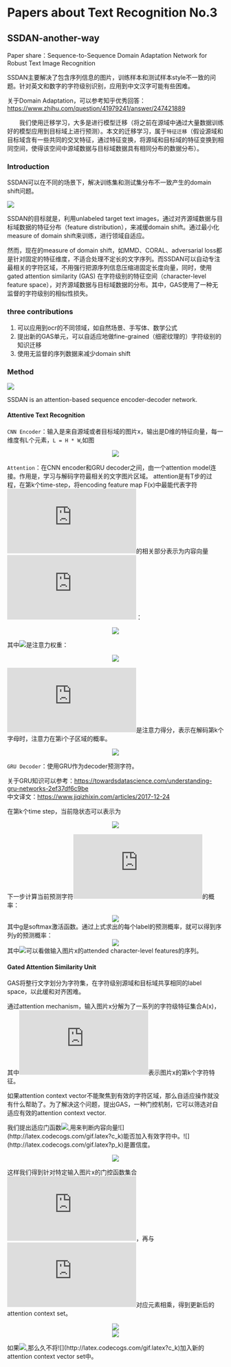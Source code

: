 # Papers about Text Recognition No.3
## SSDAN-another-way
Paper share：Sequence-to-Sequence Domain Adaptation Network for Robust Text Image Recognition

SSDAN主要解决了包含序列信息的图片，训练样本和测试样本style不一致的问题。针对英文和数字的字符级别识别，应用到中文汉字可能有些困难。

关于Domain Adaptation，可以参考知乎优秀回答：https://www.zhihu.com/question/41979241/answer/247421889

　　我们使用迁移学习，大多是进行模型迁移（将之前在源域中通过大量数据训练好的模型应用到目标域上进行预测）。本文的迁移学习，属于`特征迁移`（假设源域和目标域含有一些共同的交叉特征，通过特征变换，将源域和目标域的特征变换到相同空间，使得该空间中源域数据与目标域数据具有相同分布的数据分布）。

### Introduction

SSDAN可以在不同的场景下，解决训练集和测试集分布不一致产生的domain shift问题。

![](https://github.com/cassie1728/SSDAN-another-way/raw/master/ssdan1.jpg)

SSDAN的目标就是，利用unlabeled target text images，通过对齐源域数据与目标域数据的特征分布（feature distribution），来减缓domain shift。通过最小化measure of domain shift来训练，进行领域自适应。

然而，现在的measure of domain shift，如MMD、CORAL、adversarial loss都是针对固定的特征维度，不适合处理不定长的文字序列。而SSDAN可以自动专注最相关的字符区域，不用强行把源序列信息压缩进固定长度向量，同时，使用gated attention similarity (GAS) 在字符级别的特征空间（character-level feature space），对齐源域数据与目标域数据的分布。其中，GAS使用了一种无监督的字符级别的相似性损失。

### three contributions

1. 可以应用到ocr的不同领域，如自然场景、手写体、数学公式
2. 提出新的GAS单元，可以自适应地做fine-grained（细密纹理的）字符级别的知识迁移
3. 使用无监督的序列数据来减少domain shift

### Method

![](https://github.com/cassie1728/SSDAN-another-way/raw/master/ssdan2.jpg)

SSDAN is an attention-based sequence encoder-decoder network. 

#### Attentive Text Recognition

`CNN Encoder`：输入是来自源域或者目标域的图片x，输出是D维的特征向量，每一维度有L个元素，`L = H * W`,如图
<div align=center><img src="https://github.com/cassie1728/SSDAN-another-way/raw/master/ssdan3.jpg"/></div>

`Attention`：在CNN encoder和GRU decoder之间，由一个attention model连接。作用是，学习与解码字符最相关的文字图片区域。
attention是有T步的过程，在第k个time-step，将encoding feature map F(x)中最能代表字符![](http://latex.codecogs.com/gif.latex?y_k)的相关部分表示为内容向量![](http://latex.codecogs.com/gif.latex?c_k)：
<div align=center><img src="https://github.com/cassie1728/SSDAN-another-way/raw/master/ssdan4.jpg"/></div>

其中![](http://latex.codecogs.com/gif.latex?\alpha_k_,_i)是注意力权重：
<div align=center><img src="https://github.com/cassie1728/SSDAN-another-way/raw/master/ssdan5.jpg"/></div>

![](http://latex.codecogs.com/gif.latex?s_k_,_i)是注意力得分，表示在解码第k个字母时，注意力在第i个子区域的概率。
<div align=center><img src="https://github.com/cassie1728/SSDAN-another-way/raw/master/ssdan6.jpg"/></div>

`GRU Decoder`：使用GRU作为decoder预测字符。

关于GRU知识可以参考：https://towardsdatascience.com/understanding-gru-networks-2ef37df6c9be 
<br>
中文译文：https://www.jiqizhixin.com/articles/2017-12-24

在第k个time step，当前隐状态可以表示为
<div align=center><img src="https://github.com/cassie1728/SSDAN-another-way/raw/master/ssdan7.jpg"/></div>

下一步计算当前预测字符![](http://latex.codecogs.com/gif.latex?y_k)的概率：
<div align=center><img src="https://github.com/cassie1728/SSDAN-another-way/raw/master/ssdan8.jpg"/></div>
其中g是softmax激活函数。通过上式求出的每个label的预测概率，就可以得到序列y的预测概率：
<div align=center><img src="https://github.com/cassie1728/SSDAN-another-way/raw/master/ssdan9.jpg"/></div>
其中<img src="https://github.com/cassie1728/SSDAN-another-way/raw/master/ssdan10.jpg"/></div>可以看做输入图片x的attended character-level features的序列。

#### Gated Attention Similarity Unit

GAS将整行文字划分为字符集，在字符级别源域和目标域共享相同的label space，以此缓和对齐困难。

通过attention mechanism，输入图片x分解为了一系列的字符级特征集合A(x)，其中![](http://latex.codecogs.com/gif.latex?c_k)表示图片x的第k个字符特征。

如果attention context vector不能聚焦到有效的字符区域，那么自适应操作就没有什么帮助了。为了解决这个问题，提出GAS，一种门控机制，它可以筛选对自适应有效的attention context vector.

我们提出适应门函数![](http://latex.codecogs.com/gif.latex?\delta(c_k)),用来判断内容向量![](http://latex.codecogs.com/gif.latex?c_k)能否加入有效字符中。![](http://latex.codecogs.com/gif.latex?p_k)是置信度。
<div align=center><img src="https://github.com/cassie1728/SSDAN-another-way/raw/master/1.jpg"/></div>

这样我们得到针对特定输入图片x的门控函数集合![](http://latex.codecogs.com/gif.latex?G(x))，再与![](http://latex.codecogs.com/gif.latex?A(x))对应元素相乘，得到更新后的attention context set。
<div align=center><img src="https://github.com/cassie1728/SSDAN-another-way/raw/master/2.jpg"/></div>
<div align=center><img src="https://github.com/cassie1728/SSDAN-another-way/raw/master/3.jpg"/></div>

如果![](http://latex.codecogs.com/gif.latex?c_k\times\delta(c_k)=0),那么久不将![](http://latex.codecogs.com/gif.latex?c_k)加入新的attention context vector set中。









